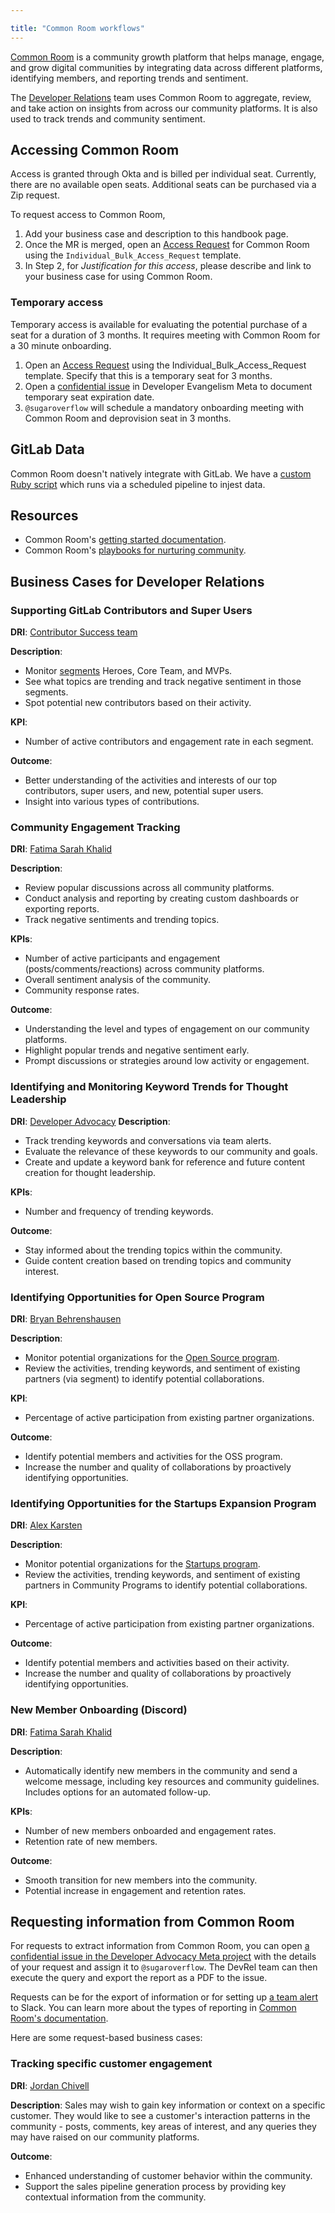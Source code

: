 ```yaml
---

title: "Common Room workflows"
---
```








[Common Room](https://docs.commonroom.io/) is a community growth platform that helps manage, engage, and grow digital communities by integrating data across different platforms, identifying members, and reporting trends and sentiment.

The [Developer Relations](/handbook/marketing/developer-relations/) team uses Common Room to aggregate, review, and take action on insights from across our community platforms. It is also used to track trends and community sentiment.


## Accessing Common Room

Access is granted through Okta and is billed per individual seat. Currently, there are no available open seats. Additional seats can be purchased via a Zip request.

To request access to Common Room,
1. Add your business case and description to this handbook page.
2. Once the MR is merged, open an [Access Request](/handbook/business-technology/end-user-services/onboarding-access-requests/access-requests/) for Common Room using the `Individual_Bulk_Access_Request` template.
3. In Step 2, for _Justification for this access_, please describe and link to your business case for using Common Room.

### Temporary access

Temporary access is available for evaluating the potential purchase of a seat for a duration of 3 months. It requires meeting with Common Room for a 30 minute onboarding.

1. Open an [Access Request](/handbook/business-technology/end-user-services/onboarding-access-requests/access-requests/) using the Individual_Bulk_Access_Request template. Specify that this is a temporary seat for 3 months.
2. Open a [confidential issue](https://gitlab.com/gitlab-com/marketing/developer-relations/developer-advocacy/developer-advocacy-meta/-/issues/new?issuable_template=common-room-temporary-access) in Developer Evangelism Meta to document temporary seat expiration date.
3. `@sugaroverflow` will schedule a mandatory onboarding meeting with Common Room and deprovision seat in 3 months.

## GitLab Data

Common Room doesn't natively integrate with GitLab.
We have a [custom Ruby script](https://gitlab.com/gitlab-org/developer-relations/gitlab-common-room-api-source)
which runs via a scheduled pipeline to injest data.

## Resources

* Common Room's [getting started documentation](https://docs.commonroom.io/get-started).
* Common Room's [playbooks for nurturing community](https://www.commonroom.io/resources/).

## Business Cases for Developer Relations

### Supporting GitLab Contributors and Super Users
**DRI**: [Contributor Success team](/handbook/marketing/developer-relations/contributor-success/)

**Description**:
* Monitor [segments](https://docs.commonroom.io/using-common-room/segments-page) Heroes, Core Team, and MVPs.
* See what topics are trending and track negative sentiment in those segments.
* Spot potential new contributors based on their activity.

**KPI**:
* Number of active contributors and engagement rate in each segment.

**Outcome**:
* Better understanding of the activities and interests of our top contributors, super users, and new, potential super users.
* Insight into various types of contributions.

### Community Engagement Tracking
**DRI**: [Fatima Sarah Khalid](https://gitlab.com/sugaroverflow)

**Description**:
* Review popular discussions across all community platforms.
* Conduct analysis and reporting by creating custom dashboards or exporting reports.
* Track negative sentiments and trending topics.

**KPIs**:
* Number of active participants and engagement (posts/comments/reactions) across community platforms.
* Overall sentiment analysis of the community.
* Community response rates.

**Outcome**:
* Understanding the level and types of engagement on our community platforms.
* Highlight popular trends and negative sentiment early.
* Prompt discussions or strategies around low activity or engagement.

### Identifying and Monitoring Keyword Trends for Thought Leadership
**DRI**: [Developer Advocacy](/handbook/marketing/developer-relations/developer-advocacy/)
**Description**:
* Track trending keywords and conversations via team alerts.
* Evaluate the relevance of these keywords to our community and goals.
* Create and update a keyword bank for reference and future content creation for thought leadership.

**KPIs**:
* Number and frequency of trending keywords.

**Outcome**:
* Stay informed about the trending topics within the community.
* Guide content creation based on trending topics and community interest.

### Identifying Opportunities for Open Source Program
**DRI**: [Bryan Behrenshausen](https://gitlab.com/bbehr)

**Description**:
* Monitor potential organizations for the [Open Source program](/handbook/marketing/developer-relations/community-programs/opensource-program/).
* Review the activities, trending keywords, and sentiment of existing partners (via segment) to identify potential collaborations.

**KPI**:
* Percentage of active participation from existing partner organizations.

**Outcome**:
* Identify potential members and activities for the OSS program.
* Increase the number and quality of collaborations by proactively identifying opportunities.

### Identifying Opportunities for the Startups Expansion Program
**DRI**: [Alex Karsten](https://gitlab.com/akarsten1)

**Description**:
* Monitor potential organizations for the [Startups program](/handbook/marketing/developer-relations/community-programs/startups-program/).
* Review the activities, trending keywords, and sentiment of existing partners in Community Programs to identify potential collaborations.

**KPI**:
* Percentage of active participation from existing partner organizations.

**Outcome**:
* Identify potential members and activities based on their activity.
* Increase the number and quality of collaborations by proactively identifying opportunities.

### New Member Onboarding (Discord)
**DRI**: [Fatima Sarah Khalid](https://gitlab.com/sugaroverflow)

**Description**:
* Automatically identify new members in the community and send a welcome message, including key resources and community guidelines. Includes options for an automated follow-up.

**KPIs**:
* Number of new members onboarded and engagement rates.
* Retention rate of new members.

**Outcome**:
* Smooth transition for new members into the community.
* Potential increase in engagement and retention rates.

## Requesting information from Common Room

For requests to extract information from Common Room, you can open [a confidential issue in the Developer Advocacy Meta project](https://gitlab.com/gitlab-com/marketing/developer-relations/developer-advocacy/de-tmm-meta/-/issues) with the details of your request and assign it to `@sugaroverflow`. The DevRel team can then execute the query and export the report as a PDF to the issue.

Requests can be for the export of information or for setting up [a team alert](https://docs.commonroom.io/using-common-room/team-alerts-page) to Slack. You can learn more about the types of reporting in [Common Room's documentation](https://docs.commonroom.io/using-common-room/reporting-page).

Here are some request-based business cases:

### Tracking specific customer engagement

**DRI**: [Jordan Chivell](https://gitlab.com/jchivell)

**Description**:
Sales may wish to gain key information or context on a specific customer. They would like to see a customer's interaction patterns in the community - posts, comments, key areas of interest, and any queries they may have raised on our community platforms.

**Outcome**:
* Enhanced understanding of customer behavior within the community.
* Support the sales pipeline generation process by providing key contextual information from the community.
